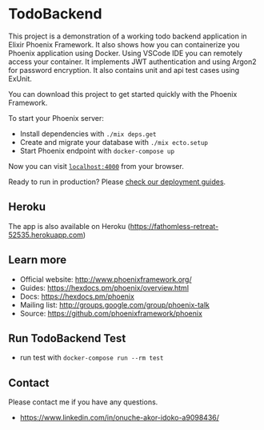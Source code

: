 # TodoBackend

This project is a demonstration of a working todo backend application in Elixir Phoenix Framework. It also shows how you can containerize you Phoenix application using Docker. Using VSCode IDE you can remotely access your container. It implements JWT authentication and using Argon2 for password encryption. It also contains unit and api test cases using ExUnit.

You can download this project to get started quickly with the Phoenix Framework.

To start your Phoenix server:

  * Install dependencies with `./mix deps.get`
  * Create and migrate your database with `./mix ecto.setup`
  * Start Phoenix endpoint with `docker-compose up`

Now you can visit [`localhost:4000`](http://localhost:4000) from your browser.

Ready to run in production? Please [check our deployment guides](https://hexdocs.pm/phoenix/deployment.html).

## Heroku
The app is also available on Heroku (https://fathomless-retreat-52535.herokuapp.com)

## Learn more

  * Official website: http://www.phoenixframework.org/
  * Guides: https://hexdocs.pm/phoenix/overview.html
  * Docs: https://hexdocs.pm/phoenix
  * Mailing list: http://groups.google.com/group/phoenix-talk
  * Source: https://github.com/phoenixframework/phoenix

## Run TodoBackend Test
  * run test with `docker-compose run --rm test`

## Contact
Please contact me if you have any questions.
  * https://www.linkedin.com/in/onuche-akor-idoko-a9098436/
